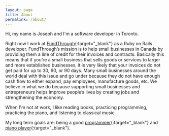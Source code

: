 ```yaml
---
layout: page
title: About
permalink: /about/
---
```


Hi, my name is Joseph and I'm a software developer in Toronto.

Right now I work at [FundThrough](https://www.fundthrough.com/){:target="_blank"} as a Ruby on Rails developer. FundThrough’s mission is to help small businesses in Canada by providing them a line of credit for their invoices and contracts. Basically this means that if you’re a small business that sells goods or services to larger and more established businesses, it is very likely that your invoices do not get paid for up to 30, 60, or 90 days. Many small businesses around the world deal with this issue and go under because they do not have enough cash flow to either expand, pay employees, manufacture goods, etc. We believe in what we do because supporting small businesses and entrepreneurs helps improve people’s lives by creating jobs and strengthening the economy.

When I'm not at work, I like reading books, practicing programming, practicing the piano, and listening to classical music.

My long term goals are: being a good [programmer](https://www.github.com/josephan/){:target="_blank"} and [piano player](./../recordings/){:target="_blank"}.

